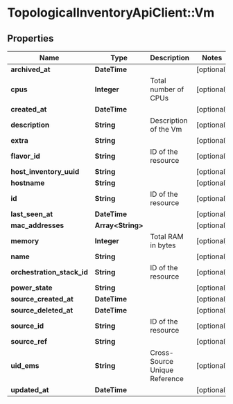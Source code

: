 # TopologicalInventoryApiClient::Vm

## Properties
Name | Type | Description | Notes
------------ | ------------- | ------------- | -------------
**archived_at** | **DateTime** |  | [optional] 
**cpus** | **Integer** | Total number of CPUs | [optional] 
**created_at** | **DateTime** |  | [optional] 
**description** | **String** | Description of the Vm | [optional] 
**extra** | **String** |  | [optional] 
**flavor_id** | **String** | ID of the resource | [optional] 
**host_inventory_uuid** | **String** |  | [optional] 
**hostname** | **String** |  | [optional] 
**id** | **String** | ID of the resource | [optional] 
**last_seen_at** | **DateTime** |  | [optional] 
**mac_addresses** | **Array&lt;String&gt;** |  | [optional] 
**memory** | **Integer** | Total RAM in bytes | [optional] 
**name** | **String** |  | [optional] 
**orchestration_stack_id** | **String** | ID of the resource | [optional] 
**power_state** | **String** |  | [optional] 
**source_created_at** | **DateTime** |  | [optional] 
**source_deleted_at** | **DateTime** |  | [optional] 
**source_id** | **String** | ID of the resource | [optional] 
**source_ref** | **String** |  | [optional] 
**uid_ems** | **String** | Cross-Source Unique Reference | [optional] 
**updated_at** | **DateTime** |  | [optional] 



